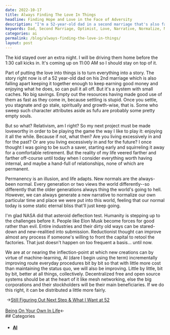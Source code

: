 ```yaml
---
date: 2022-10-17
title: Always Finding The Love In Things
headline: Finding Hope and Love in the Face of Adversity
description: "I'm a 52-year-old dad in a second marriage that's also falling apart. Despite this, I'm pushing through and doing what I can to drive my kid home before the 1:30 call. I'm an optimist who believes in putting love into things and creating a narrative that normalizes my own experience. I'm hopeful that with the help of machine-learning and AI, we can create better realities for humanity. Read my blog to learn more about my story and my thoughts"
keywords: Dad, Second Marriage, Optimist, Love, Narrative, Normalize, Machine-Learning, AI, Humanity, Challenges, Realities
categories: ai
permalink: /blog/always-finding-the-love-in-things/
layout: post
---
```



The kid stayed over an extra night. I will be driving them home before the 1:30
call kicks in. It's coming up on 11:00 AM so I should stay on top of it.

Part of putting the love into things is to turn everything into a story. The
story right now is of a 52 year-old dad on his 2nd marriage which is also
falling apart keeping it together enough to keep earning good money and
enjoying what he does, so can pull it all off. But it's a system with small
caches. No big savings. Empty out the resources having made good use of them as
fast as they come in, because settling is stupid. Once you settle, you
stagnate and go stale, spiritually and growth-wise, that is. Some who sweep
such character attributes aside as fufu are probably some pretty empty souls.

But so what? Relativism, am I right? So my next project must be made loveworthy
in order to be playing the game the way I like to play it: enjoying it all the
while. Because if not, what then? Are you living excessively in and for the
past? Or are you living excessively in and for the future? I once thought I was
going to be such a saver, starting early and squirreling it away for a
comfortable retirement. But the reality of my life veered farther and farther
off-course until today when I consider everything worth having internal, and
maybe a hand-full of relationships, none of which are permanent.

Permanency is an illusion, and life adapts. New normals are the always-been
normal. Every generation or two views the world differently--so differently
that the older generations always thing the world's going to hell. However, we
can always generate a new narrative to normalize our own particular time and
place we were put into this world, feeling that our normal today is some static
eternal bliss that'll just keep going.

I'm glad NASA did that asteroid deflection test. Humanity is stepping up to the
challenges before it. People like Elon Musk become forces for good rather than
evil. Entire industries and their dirty old ways can be stared-down and
new-realitied into submission. Reductionist thought can improve almost any
process if someone's willing to front the capital to retool the factories. That
just doesn't happen on too frequent a basis... until now.

We are at or nearing the inflection-point at which new creations can by virtue
of machine-learning, AI (dare I begin using the term) incrementally improving
route everyday procedures bit by bit so that with little more cost than
maintaining the status quo, we will also be improving. Little by little, bit by
bit, better at all things, collectively. Decentralized free and open source
systems should be at the heart of it like mesh networking, else the big
corporations and their stockholders will be their main beneficiaries. If we do
this right, it can be distributed a little more fairly.


<div class="post-nav"><div class="post-nav-prev"><span class="arrow">&nbsp;&rarr;</span><a href="/blog/still-figuring-out-next-step-what-i-want-at-52/">Still Figuring Out Next Step & What I Want at 52</a></div> &nbsp; <div class="post-nav-next"><a href="/blog/being-on-your-own-in-life/">Being On Your Own In Life</a><span class="arrow">&larr;&nbsp;</span></div></div>
## Categories

<ul>
<li><h4><a href='/ai/'>AI</a></h4></li></ul>